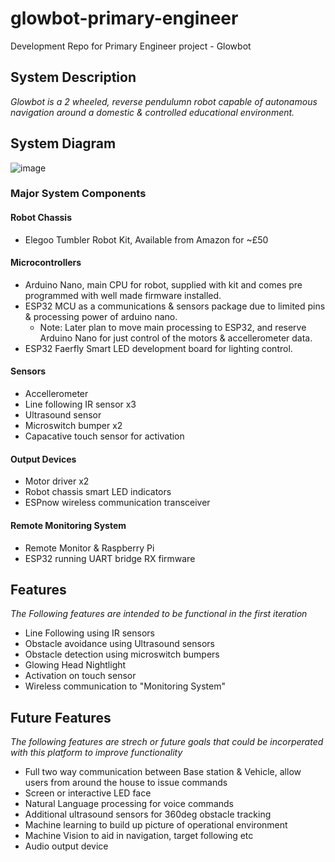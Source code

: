 # glowbot-primary-engineer
 Development Repo for Primary Engineer project - Glowbot

 ## System Description
_Glowbot is a 2 wheeled, reverse pendulumn robot capable of autonamous navigation around a domestic & controlled educational environment._

## System Diagram
![image](https://github.com/ImogenWren/glowbot-primary-engineer/assets/97303986/249ec820-b74b-4bbd-a434-96b13475d0b5)




### Major System Components
#### Robot Chassis
- Elegoo Tumbler Robot Kit, Available from Amazon for ~£50

 #### Microcontrollers
- Arduino Nano, main CPU for robot, supplied with kit and comes pre programmed with well made firmware installed.
- ESP32 MCU as a communications & sensors package due to limited pins & processing power of arduino nano.
   - Note: Later plan to move main processing to ESP32, and reserve Arduino Nano for just control of the motors & accellerometer data.
- ESP32 Faerfly Smart LED development board for lighting control.

#### Sensors
- Accellerometer
- Line following IR sensor x3
- Ultrasound sensor
- Microswitch bumper x2
- Capacative touch sensor for activation

#### Output Devices
- Motor driver x2
- Robot chassis smart LED indicators
- ESPnow wireless communication transceiver

  


#### Remote Monitoring System
 - Remote Monitor & Raspberry Pi
 - ESP32 running UART bridge RX firmware

## Features
_The Following features are intended to be functional in the first iteration_
- Line Following using IR sensors
- Obstacle avoidance using Ultrasound sensors
- Obstacle detection using microswitch bumpers
- Glowing Head Nightlight
- Activation on touch sensor
- Wireless communication to "Monitoring System"

## Future Features
_The following features are strech or future goals that could be incorperated with this platform to improve functionality_
- Full two way communication between Base station & Vehicle, allow users from around the house to issue commands
- Screen or interactive LED face
- Natural Language processing for voice commands
- Additional ultrasound sensors for 360deg obstacle tracking
- Machine learning to build up picture of operational environment
- Machine Vision to aid in navigation, target following etc
- Audio output device


